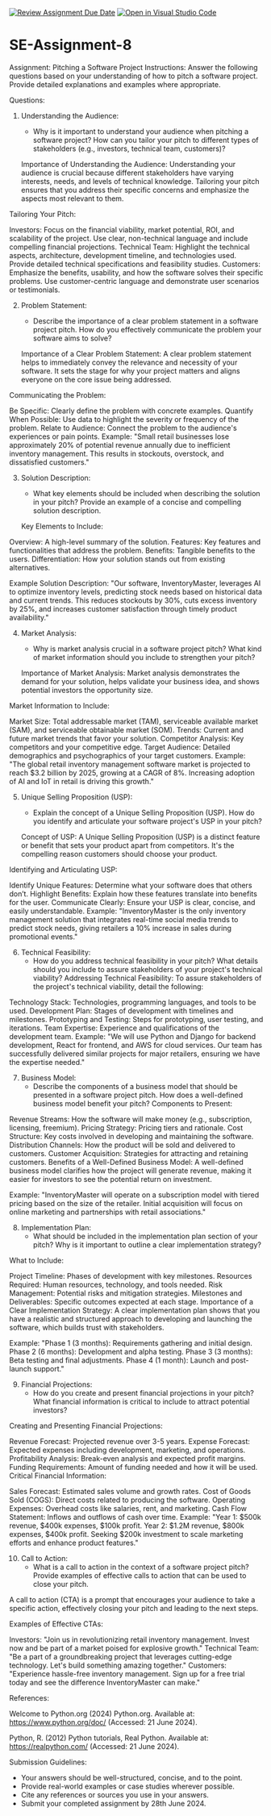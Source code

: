 [![Review Assignment Due Date](https://classroom.github.com/assets/deadline-readme-button-22041afd0340ce965d47ae6ef1cefeee28c7c493a6346c4f15d667ab976d596c.svg)](https://classroom.github.com/a/4bgukiqw)
[![Open in Visual Studio Code](https://classroom.github.com/assets/open-in-vscode-2e0aaae1b6195c2367325f4f02e2d04e9abb55f0b24a779b69b11b9e10269abc.svg)](https://classroom.github.com/online_ide?assignment_repo_id=15311188&assignment_repo_type=AssignmentRepo)
# SE-Assignment-8
 Assignment: Pitching a Software Project
 Instructions:
Answer the following questions based on your understanding of how to pitch a software project. Provide detailed explanations and examples where appropriate.

 Questions:

1. Understanding the Audience:
   - Why is it important to understand your audience when pitching a software project? How can you tailor your pitch to different types of stakeholders (e.g., investors, technical team, customers)?

   Importance of Understanding the Audience:
Understanding your audience is crucial because different stakeholders have varying interests, needs, and levels of technical knowledge. Tailoring your pitch ensures that you address their specific concerns and emphasize the aspects most relevant to them.

Tailoring Your Pitch:

Investors: Focus on the financial viability, market potential, ROI, and scalability of the project. Use clear, non-technical language and include compelling financial projections.
Technical Team: Highlight the technical aspects, architecture, development timeline, and technologies used. Provide detailed technical specifications and feasibility studies.
Customers: Emphasize the benefits, usability, and how the software solves their specific problems. Use customer-centric language and demonstrate user scenarios or testimonials.


2. Problem Statement:
   - Describe the importance of a clear problem statement in a software project pitch. How do you effectively communicate the problem your software aims to solve?

   Importance of a Clear Problem Statement:
A clear problem statement helps to immediately convey the relevance and necessity of your software. It sets the stage for why your project matters and aligns everyone on the core issue being addressed.

Communicating the Problem:

Be Specific: Clearly define the problem with concrete examples.
Quantify When Possible: Use data to highlight the severity or frequency of the problem.
Relate to Audience: Connect the problem to the audience's experiences or pain points.
Example:
"Small retail businesses lose approximately 20% of potential revenue annually due to inefficient inventory management. This results in stockouts, overstock, and dissatisfied customers."

3. Solution Description:
   - What key elements should be included when describing the solution in your pitch? Provide an example of a concise and compelling solution description.

   Key Elements to Include:

Overview: A high-level summary of the solution.
Features: Key features and functionalities that address the problem.
Benefits: Tangible benefits to the users.
Differentiation: How your solution stands out from existing alternatives.

Example Solution Description:
"Our software, InventoryMaster, leverages AI to optimize inventory levels, predicting stock needs based on historical data and current trends. This reduces stockouts by 30%, cuts excess inventory by 25%, and increases customer satisfaction through timely product availability."

4. Market Analysis:
   - Why is market analysis crucial in a software project pitch? What kind of market information should you include to strengthen your pitch?

   Importance of Market Analysis:
Market analysis demonstrates the demand for your solution, helps validate your business idea, and shows potential investors the opportunity size.

Market Information to Include:

Market Size: Total addressable market (TAM), serviceable available market (SAM), and serviceable obtainable market (SOM).
Trends: Current and future market trends that favor your solution.
Competitor Analysis: Key competitors and your competitive edge.
Target Audience: Detailed demographics and psychographics of your target customers.
Example:
"The global retail inventory management software market is projected to reach $3.2 billion by 2025, growing at a CAGR of 8%. Increasing adoption of AI and IoT in retail is driving this growth."


5. Unique Selling Proposition (USP):
   - Explain the concept of a Unique Selling Proposition (USP). How do you identify and articulate your software project's USP in your pitch?

   Concept of USP:
A Unique Selling Proposition (USP) is a distinct feature or benefit that sets your product apart from competitors. It's the compelling reason customers should choose your product.

Identifying and Articulating USP:

Identify Unique Features: Determine what your software does that others don’t.
Highlight Benefits: Explain how these features translate into benefits for the user.
Communicate Clearly: Ensure your USP is clear, concise, and easily understandable.
Example:
"InventoryMaster is the only inventory management solution that integrates real-time social media trends to predict stock needs, giving retailers a 10% increase in sales during promotional events."

6. Technical Feasibility:
   - How do you address technical feasibility in your pitch? What details should you include to assure stakeholders of your project's technical viability?
   Addressing Technical Feasibility:
To assure stakeholders of the project's technical viability, detail the following:

Technology Stack: Technologies, programming languages, and tools to be used.
Development Plan: Stages of development with timelines and milestones.
Prototyping and Testing: Steps for prototyping, user testing, and iterations.
Team Expertise: Experience and qualifications of the development team.
Example:
"We will use Python and Django for backend development, React for frontend, and AWS for cloud services. Our team has successfully delivered similar projects for major retailers, ensuring we have the expertise needed."

7. Business Model:
   - Describe the components of a business model that should be presented in a software project pitch. How does a well-defined business model benefit your pitch?
   Components to Present:

Revenue Streams: How the software will make money (e.g., subscription, licensing, freemium).
Pricing Strategy: Pricing tiers and rationale.
Cost Structure: Key costs involved in developing and maintaining the software.
Distribution Channels: How the product will be sold and delivered to customers.
Customer Acquisition: Strategies for attracting and retaining customers.
Benefits of a Well-Defined Business Model:
A well-defined business model clarifies how the project will generate revenue, making it easier for investors to see the potential return on investment.

Example:
"InventoryMaster will operate on a subscription model with tiered pricing based on the size of the retailer. Initial acquisition will focus on online marketing and partnerships with retail associations."

8. Implementation Plan:
   - What should be included in the implementation plan section of your pitch? Why is it important to outline a clear implementation strategy?


What to Include:

Project Timeline: Phases of development with key milestones.
Resources Required: Human resources, technology, and tools needed.
Risk Management: Potential risks and mitigation strategies.
Milestones and Deliverables: Specific outcomes expected at each stage.
Importance of a Clear Implementation Strategy:
A clear implementation plan shows that you have a realistic and structured approach to developing and launching the software, which builds trust with stakeholders.

Example:
"Phase 1 (3 months): Requirements gathering and initial design. Phase 2 (6 months): Development and alpha testing. Phase 3 (3 months): Beta testing and final adjustments. Phase 4 (1 month): Launch and post-launch support."

9. Financial Projections:
   - How do you create and present financial projections in your pitch? What financial information is critical to include to attract potential investors?


Creating and Presenting Financial Projections:

Revenue Forecast: Projected revenue over 3-5 years.
Expense Forecast: Expected expenses including development, marketing, and operations.
Profitability Analysis: Break-even analysis and expected profit margins.
Funding Requirements: Amount of funding needed and how it will be used.
Critical Financial Information:

Sales Forecast: Estimated sales volume and growth rates.
Cost of Goods Sold (COGS): Direct costs related to producing the software.
Operating Expenses: Overhead costs like salaries, rent, and marketing.
Cash Flow Statement: Inflows and outflows of cash over time.
Example:
"Year 1: $500k revenue, $400k expenses, $100k profit. Year 2: $1.2M revenue, $800k expenses, $400k profit. Seeking $200k investment to scale marketing efforts and enhance product features."

10. Call to Action:
    - What is a call to action in the context of a software project pitch? Provide examples of effective calls to action that can be used to close your pitch.

A call to action (CTA) is a prompt that encourages your audience to take a specific action, effectively closing your pitch and leading to the next steps.

Examples of Effective CTAs:

Investors: "Join us in revolutionizing retail inventory management. Invest now and be part of a market poised for explosive growth."
Technical Team: "Be a part of a groundbreaking project that leverages cutting-edge technology. Let's build something amazing together."
Customers: "Experience hassle-free inventory management. Sign up for a free trial today and see the difference InventoryMaster can make."

References:

Welcome to Python.org (2024) Python.org. Available at: https://www.python.org/doc/ (Accessed: 21 June 2024). 

Python, R. (2012) Python tutorials, Real Python. Available at: https://realpython.com/ (Accessed: 21 June 2024). 


 Submission Guidelines:
- Your answers should be well-structured, concise, and to the point.
- Provide real-world examples or case studies wherever possible.
- Cite any references or sources you use in your answers.
- Submit your completed assignment by 28th June 2024.


